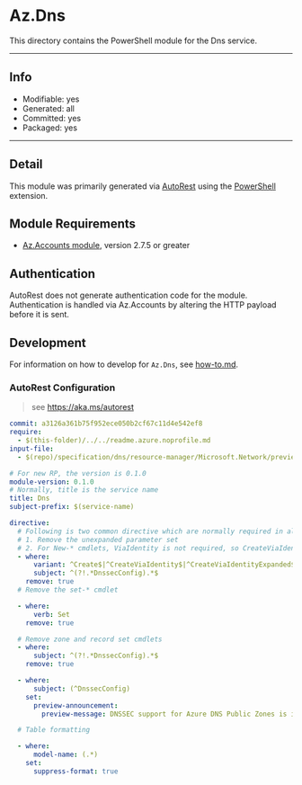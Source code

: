 <!-- region Generated -->
# Az.Dns
This directory contains the PowerShell module for the Dns service.

---
## Info
- Modifiable: yes
- Generated: all
- Committed: yes
- Packaged: yes

---
## Detail
This module was primarily generated via [AutoRest](https://github.com/Azure/autorest) using the [PowerShell](https://github.com/Azure/autorest.powershell) extension.

## Module Requirements
- [Az.Accounts module](https://www.powershellgallery.com/packages/Az.Accounts/), version 2.7.5 or greater

## Authentication
AutoRest does not generate authentication code for the module. Authentication is handled via Az.Accounts by altering the HTTP payload before it is sent.

## Development
For information on how to develop for `Az.Dns`, see [how-to.md](how-to.md).
<!-- endregion -->

### AutoRest Configuration
> see https://aka.ms/autorest

``` yaml
commit: a3126a361b75f952ece050b2cf67c11d4e542ef8
require:
  - $(this-folder)/../../readme.azure.noprofile.md
input-file:
  - $(repo)/specification/dns/resource-manager/Microsoft.Network/preview/2023-07-01-preview/dns.json

# For new RP, the version is 0.1.0
module-version: 0.1.0
# Normally, title is the service name
title: Dns
subject-prefix: $(service-name)

directive:
  # Following is two common directive which are normally required in all the RPs
  # 1. Remove the unexpanded parameter set
  # 2. For New-* cmdlets, ViaIdentity is not required, so CreateViaIdentityExpanded is removed as well
  - where:
      variant: ^Create$|^CreateViaIdentity$|^CreateViaIdentityExpanded$|^Update$|^UpdateViaIdentity$
      subject: ^(?!.*DnssecConfig).*$
    remove: true
  # Remove the set-* cmdlet

  - where:
      verb: Set
    remove: true

  # Remove zone and record set cmdlets
  - where:
      subject: ^(?!.*DnssecConfig).*$
    remove: true

  - where:
      subject: (^DnssecConfig)
    set:
      preview-announcement:
        preview-message: DNSSEC support for Azure DNS Public Zones is in preview.

  # Table formatting

  - where:
      model-name: (.*)
    set:
      suppress-format: true

```
